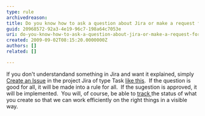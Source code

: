 ```yaml
---
type: rule
archivedreason: 
title: Do you know how to ask a question about Jira or make a request for a Jira improvement?
guid: 20968572-92a3-4e19-96c7-198a64c7053e
uri: do-you-know-how-to-ask-a-question-about-jira-or-make-a-request-for-a-jira-improvement
created: 2009-09-02T08:15:20.0000000Z
authors: []
related: []

---
```



If you don't understandand something in Jira and want it explained, simply <a shape="rect" href="http&#58;//jira.ssw.com.au/secure/CreateIssue%21default.jspa" class="ms-rteCustom-External" target="_blank">Create an Issue</a> in the project Jira of type Task <a shape="rect" href="/Management/RulesToBetterJira/Pages/CreateTask.aspx">like this</a>.&#160; If the question is good for all, it will be made into a rule for all.&#160; If the sugestion is approved, it will be implemented.&#160; You will, of course, be able to <a shape="rect" href="/Management/RulesToBetterJira/Pages/TrackingRequests.aspx">track </a>the status of what you create so that we can work efficiently on the right things in a visible way. 

<br><excerpt class='endintro'></excerpt><br>



